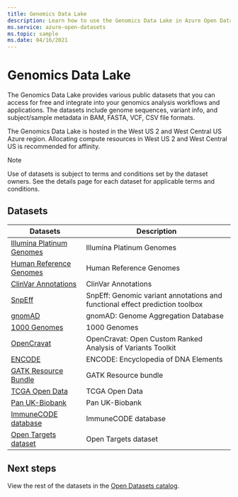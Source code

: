 ```yaml
---
title: Genomics Data Lake
description: Learn how to use the Genomics Data Lake in Azure Open Datasets.
ms.service: azure-open-datasets
ms.topic: sample
ms.date: 04/16/2021
---
```


# Genomics Data Lake

The Genomics Data Lake provides various public datasets that you can access for free and integrate into your genomics analysis workflows and applications. The datasets include genome sequences, variant info, and subject/sample metadata in BAM, FASTA, VCF, CSV file formats.

The Genomics Data Lake is hosted in the West US 2 and West Central US Azure region. Allocating compute resources in West US 2 and West Central US is recommended for affinity.

> [!NOTE]
> Use of datasets is subject to terms and conditions set by the dataset owners. See the details page for each dataset for applicable terms and conditions.

## Datasets

| Datasets | Description |
|-|-|
| [Illumina Platinum Genomes](dataset-illumina-platinum-genomes.md) | Illumina Platinum Genomes |
| [Human Reference Genomes](dataset-human-reference-genomes.md) | Human Reference Genomes |
| [ClinVar Annotations](dataset-clinvar-annotations.md) | ClinVar Annotations |
| [SnpEff](dataset-snpeff.md) | SnpEff: Genomic variant annotations and functional effect prediction toolbox |
| [gnomAD](dataset-gnomad.md) | gnomAD: Genome Aggregation Database |
| [1000 Genomes](dataset-1000-genomes.md) | 1000 Genomes |
| [OpenCravat](dataset-open-cravat.md) | OpenCravat: Open Custom Ranked Analysis of Variants Toolkit |
| [ENCODE](dataset-encode.md) | ENCODE: Encyclopedia of DNA Elements |
| [GATK Resource Bundle](dataset-gatk-resource-bundle.md) | GATK Resource bundle |
| [TCGA Open Data](dataset-the-cancer-genome-atlas.md) | TCGA Open Data |
| [Pan UK-Biobank](dataset-panancestry-uk-bio-bank.md) | Pan UK-Biobank |
| [ImmuneCODE database](dataset-immunecode.md) | ImmuneCODE database |
| [Open Targets dataset](dataset-panancestry-uk-bio-bank.md) | Open Targets dataset |

## Next steps

View the rest of the datasets in the [Open Datasets catalog](dataset-catalog.md).
